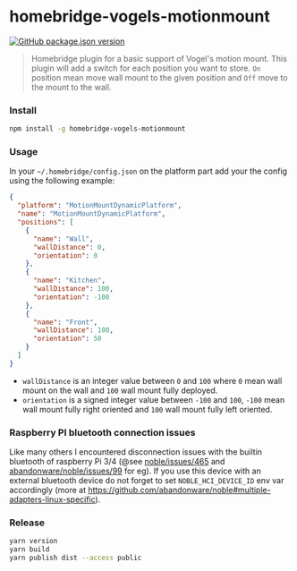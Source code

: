 # homebridge-vogels-motionmount

[![GitHub package.json version](https://img.shields.io/github/package-json/v/howm/homebridge-vogels-motionmount)](https://www.npmjs.com/package/@howm/homebridge-vogels-motionmount)

> Homebridge plugin for a basic support of Vogel's motion mount. This plugin will add a switch for each position you want to store. `On` position mean move wall mount to the given position and `Off` move to the mount to the wall.

### Install

```bash
npm install -g homebridge-vogels-motionmount 
```

### Usage

In your `~/.homebridge/config.json` on the platform part add your the config using the following example:

```json
{
  "platform": "MotionMountDynamicPlatform",
  "name": "MotionMountDynamicPlatform",
  "positions": [
    {
      "name": "Wall",
      "wallDistance": 0,
      "orientation": 0
    },
    {
      "name": "Kitchen",
      "wallDistance": 100,
      "orientation": -100
    },
    {
      "name": "Front",
      "wallDistance": 100,
      "orientation": 50 
    }
  ]
}
```

- `wallDistance` is an integer value between `0` and `100` where `0` mean wall mount on the wall and `100` wall mount fully deployed.
- `orientation` is a signed integer value between `-100` and `100`, `-100` mean wall mount fully right oriented and `100` wall mount fully left oriented.
 
### Raspberry PI bluetooth connection issues

Like many others I encountered disconnection issues with the builtin bluetooth of raspberry Pi 3/4 (@see [noble/issues/465](https://github.com/noble/noble/issues/465) and [abandonware/noble/issues/99](https://github.com/abandonware/noble/issues/99) for eg). If you use this device with an external bluetooth device do not forget to set `NOBLE_HCI_DEVICE_ID` env var accordingly (more at https://github.com/abandonware/noble#multiple-adapters-linux-specific).  

### Release

```bash
yarn version
yarn build
yarn publish dist --access public
```
